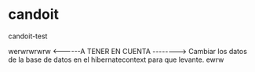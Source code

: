 # candoit
candoit-test

werwrwrwrw
<------A TENER EN CUENTA -------->
Cambiar los datos de la base de datos en el hibernatecontext para que levante.
ewrw